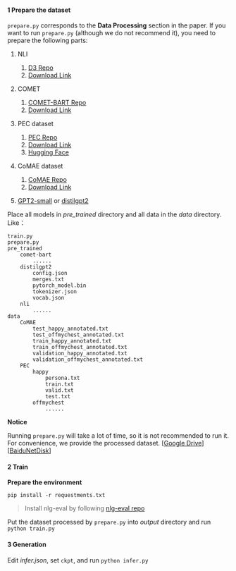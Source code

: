 #### 1 Prepare the dataset

`prepare.py` corresponds to the **Data Processing** section in the paper. If you want to run `prepare.py` (although we do not recommend it), you need to prepare the following parts:

1. NLI
   1. [D3 Repo](https://github.com/caoyu-noob/D3#2-prepare-models)
   2. [Download Link](https://drive.google.com/file/d/1QnT8V2Yj4Zl2yW2rnQIi2p56I_wbN3Ee/view)

2. COMET
	1. [COMET-BART Repo](https://github.com/allenai/comet-atomic-2020)
	2. [Download Link](https://storage.googleapis.com/ai2-mosaic-public/projects/mosaic-kgs/comet-atomic_2020_BART.zip)

3. PEC dataset
	1. [PEC Repo](https://github.com/zhongpeixiang/PEC)
	2. [Download Link](https://www.dropbox.com/s/9lhdf6iwv61xiao/cleaned.zip?dl=0)
	3. [Hugging Face](https://huggingface.co/datasets/viewer/?dataset=pec&config=all)

4. CoMAE dataset
	1. [CoMAE Repo](https://github.com/chujiezheng/CoMAE)
	2. [Download Link](https://1drv.ms/f/s!Aky8v8NZbQx1qjj0aAr--c33hNHY)

5. [GPT2-small](https://huggingface.co/gpt2)  or  [distilgpt2](https://huggingface.co/distilgpt2)

Place all models in *pre_trained* directory and all data in the *data* directory. Like：

```
train.py
prepare.py
pre_trained
	comet-bart
		......
	distilgpt2
		config.json
		merges.txt
		pytorch_model.bin
		tokenizer.json
		vocab.json
	nli
		......
data
	CoMAE
		test_happy_annotated.txt
		test_offmychest_annotated.txt
		train_happy_annotated.txt
		train_offmychest_annotated.txt
		validation_happy_annotated.txt
		validation_offmychest_annotated.txt
	PEC
		happy
			persona.txt
			train.txt
			valid.txt
			test.txt
		offmychest
			......
```

**Notice**

Running `prepare.py` will take a lot of time, so it is not recommended to run it. For convenience, we provide the processed dataset. [[Google Drive](https://drive.google.com/file/d/1c619SHlMeVfqyC8WFY_CSgiPPsQdzA1i/view?usp=sharing)] [[BaiduNetDisk](https://pan.baidu.com/s/10TDFTGB6XVUpzo43pBZ9gQ?pwd=nvfx )]

#### 2 Train

**Prepare the environment**

```shell
pip install -r requestments.txt
```

> Install nlg-eval by following [nlg-eval repo](https://github.com/Maluuba/nlg-eval)

Put the dataset processed by `prepare.py` into *output* directory and run `python train.py`

#### 3 Generation

Edit *infer.json*, set `ckpt`, and run `python infer.py`



